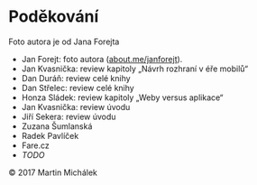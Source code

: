 # Poděkování

Foto autora je od Jana Forejta 

- Jan Forejt: foto autora ([about.me/janforejt](https://about.me/janforejt)). 
- Jan Kvasnička: review kapitoly „Návrh rozhraní v éře mobilů“
- Dan Duráň: review celé knihy
- Dan Střelec: review celé knihy
- Honza Sládek: review kapitoly „Weby versus aplikace“
- Jan Kvasnička: review úvodu
- Jiří Sekera: review úvodu
- Zuzana Šumlanská
- Radek Pavlíček
- Fare.cz
- *TODO*


© 2017 Martin Michálek
